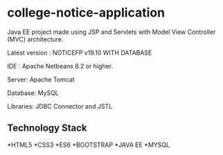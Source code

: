 # college-notice-application
Java EE project made using JSP and Servlets with Model View Controller (MVC) architecture.


Latest version : NOTICEFP v19.10 WITH DATABASE

IDE : Apache Netbeans 8.2 or higher.

Server: Apache Tomcat

Database: MySQL

Libraries: JDBC Connector and JSTL

## Technology Stack
*HTML5
*CSS3
*ES6
*BOOTSTRAP
*JAVA EE
*MYSQL
